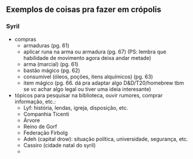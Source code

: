 ## Exemplos de coisas pra fazer em crópolis

### Syril
- compras
	- armaduras (pg. 61)
	- aplicar runa na arma ou armadura (pg. 67) (PS: lembra que habilidade de movimento agora deixa andar metade)
	- arma (marcial) (pg. 61)
	- bastão mágico (pg. 62)
	- consumível (óleos, poções, itens alquímicos) (pg. 63)
	- item mágico (pg. 66. dá pra adaptar algo D&D/T20/homebrew tbm se vc achar algo legal ou tiver uma ideia interesante)
- tópicos para pesquisar na biblioteca, ouvir rumores, comprar informação, etc.:
	- Lyf: história, lendas, igreja, disposição, etc.
	- Companhia Ticenti
	- Árvore
	- Reino de Gorf
	- Federação Firbolg
	- Adeh (capital drow): situação política, universidade, segurança, etc.
	- Cassiro (cidade natal do syril)
	- 
